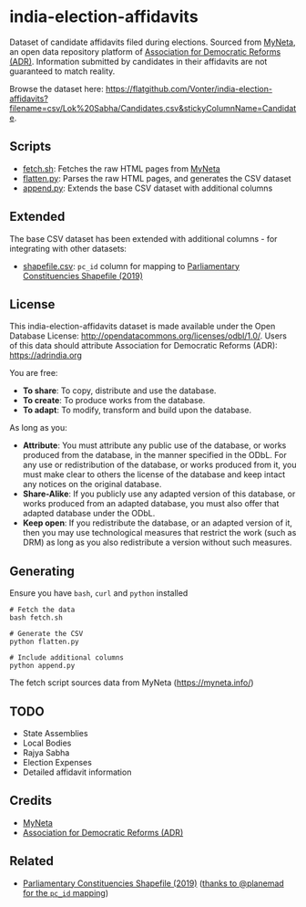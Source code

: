 # india-election-affidavits

Dataset of candidate affidavits filed during elections. Sourced from [MyNeta](https://myneta.info/), an open data repository platform of [Association for Democratic Reforms (ADR)](https://adrindia.org). Information submitted by candidates in their affidavits are not guaranteed to match reality.

Browse the dataset here: <https://flatgithub.com/Vonter/india-election-affidavits?filename=csv/Lok%20Sabha/Candidates.csv&stickyColumnName=Candidate>.

## Scripts

- [fetch.sh](fetch.sh): Fetches the raw HTML pages from [MyNeta](https://myneta.info/)
- [flatten.py](flatten.py): Parses the raw HTML pages, and generates the CSV dataset
- [append.py](append.py): Extends the base CSV dataset with additional columns

## Extended

The base CSV dataset has been extended with additional columns - for integrating with other datasets:
- [shapefile.csv](extended/shapefile.csv): `pc_id` column for mapping to [Parliamentary Constituencies Shapefile (2019)](https://github.com/datameet/maps/blob/master/parliamentary-constituencies/india_pc_2019_simplified.geojson)

## License

This india-election-affidavits dataset is made available under the Open Database License: http://opendatacommons.org/licenses/odbl/1.0/. 
Users of this data should attribute Association for Democratic Reforms (ADR): https://adrindia.org

You are free:

* **To share**: To copy, distribute and use the database.
* **To create**: To produce works from the database.
* **To adapt**: To modify, transform and build upon the database.

As long as you:

* **Attribute**: You must attribute any public use of the database, or works produced from the database, in the manner specified in the ODbL. For any use or redistribution of the database, or works produced from it, you must make clear to others the license of the database and keep intact any notices on the original database.
* **Share-Alike**: If you publicly use any adapted version of this database, or works produced from an adapted database, you must also offer that adapted database under the ODbL.
* **Keep open**: If you redistribute the database, or an adapted version of it, then you may use technological measures that restrict the work (such as DRM) as long as you also redistribute a version without such measures.

## Generating

Ensure you have `bash`, `curl` and `python` installed

```
# Fetch the data
bash fetch.sh

# Generate the CSV
python flatten.py

# Include additional columns
python append.py
```

The fetch script sources data from MyNeta (https://myneta.info/)

## TODO

- State Assemblies
- Local Bodies
- Rajya Sabha
- Election Expenses
- Detailed affidavit information

## Credits

- [MyNeta](https://myneta.info/)
- [Association for Democratic Reforms (ADR)](https://adrindia.org)

## Related

- [Parliamentary Constituencies Shapefile (2019)](https://github.com/datameet/maps/blob/master/parliamentary-constituencies/india_pc_2019_simplified.geojson) ([thanks to @planemad for the `pc_id` mapping](https://github.com/Vonter/india-election-affidavits/issues/1#issue-2132946129))
